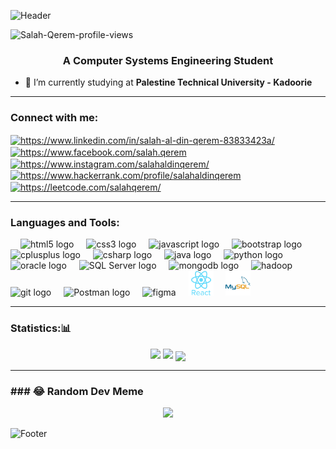 ![Header](https://capsule-render.vercel.app/api?type=waving&color=gradient&height=222&section=header&text=Hi,%20I'm%20Salah%20Al-Din%20Qerem!%20%F0%9F%91%8B&fontSize=50)
<p align="left"> <img width="180px" src="https://komarev.com/ghpvc/?username=salahqerem&color=00FFFF&style=flat-square&label=Salah%27s+profile+views" alt="Salah-Qerem-profile-views" /> </p>
<h3 align="center">A Computer Systems Engineering Student</h3>

- 🔭 I’m currently studying at **Palestine Technical University - Kadoorie**
<hr />
<h3 align="left">Connect with me:</h3>
<p align="left">
<a href="https://www.linkedin.com/in/salah-al-din-qerem-83833423a/" target="blank"><img align="center" src="https://raw.githubusercontent.com/rahuldkjain/github-profile-readme-generator/master/src/images/icons/Social/linked-in-alt.svg" alt="https://www.linkedin.com/in/salah-al-din-qerem-83833423a/" height="30" width="40" /></a>
<a href="https://www.facebook.com/salah.qerem" target="blank"><img align="center" src="https://raw.githubusercontent.com/rahuldkjain/github-profile-readme-generator/master/src/images/icons/Social/facebook.svg" alt="https://www.facebook.com/salah.qerem" height="30" width="40" /></a>
<a href="https://www.instagram.com/salahaldinqerem/" target="blank"><img align="center" src="https://raw.githubusercontent.com/rahuldkjain/github-profile-readme-generator/master/src/images/icons/Social/instagram.svg" alt="https://www.instagram.com/salahaldinqerem/" height="30" width="40" /></a>
<a href="https://www.hackerrank.com/profile/SalahAlDinQerem" target="blank"><img align="center" src="https://raw.githubusercontent.com/rahuldkjain/github-profile-readme-generator/master/src/images/icons/Social/hackerrank.svg" alt="https://www.hackerrank.com/profile/salahaldinqerem" height="30" width="40" /></a>
<a href="https://leetcode.com/salahqerem/" target="blank"><img align="center" src="https://raw.githubusercontent.com/rahuldkjain/github-profile-readme-generator/master/src/images/icons/Social/leet-code.svg" alt="https://leetcode.com/salahqerem/" height="30" width="40" /></a>
</p>
<hr />
<h3 align="left">Languages and Tools:</h3>
    <p align="left"> 
        <img width="12" />
        <img src="https://cdn.jsdelivr.net/gh/devicons/devicon/icons/html5/html5-original.svg" height="40" alt="html5 logo"  />
        <img width="12" />
        <img src="https://cdn.jsdelivr.net/gh/devicons/devicon/icons/css3/css3-original.svg" height="40" alt="css3 logo"  />
        <img width="12" />
        <img src="https://cdn.jsdelivr.net/gh/devicons/devicon/icons/javascript/javascript-original.svg" height="40" alt="javascript logo"  />
        <img width="12" />
        <img src="https://cdn.jsdelivr.net/gh/devicons/devicon/icons/bootstrap/bootstrap-original.svg" height="40" alt="bootstrap logo"/>
        <img width="12" />
        <img src="https://cdn.jsdelivr.net/gh/devicons/devicon/icons/cplusplus/cplusplus-original.svg" height="40" alt="cplusplus logo"  />
        <img width="12" />
        <img src="https://cdn.jsdelivr.net/gh/devicons/devicon/icons/csharp/csharp-original.svg" height="40" alt="csharp logo"  />
        <img width="12" />
        <img src="https://cdn.jsdelivr.net/gh/devicons/devicon/icons/java/java-original.svg" height="40" alt="java logo"  />
        <img width="12" />
        <img src="https://cdn.jsdelivr.net/gh/devicons/devicon/icons/python/python-original.svg" height="40" alt="python logo"  />
        <img width="12" />
        <img src="https://cdn.jsdelivr.net/gh/devicons/devicon/icons/oracle/oracle-original.svg" height="40" alt="oracle logo"  />
        <img width="12" />
        <img src="https://cdn.jsdelivr.net/gh/devicons/devicon/icons/microsoftsqlserver/microsoftsqlserver-plain-wordmark.svg" height="40" alt="SQL Server logo" />
        <img width="12" />
        <img src="https://cdn.jsdelivr.net/gh/devicons/devicon/icons/mongodb/mongodb-original.svg" height="40" alt="mongodb logo"  />
        <img width="12" />
        <img src="https://www.vectorlogo.zone/logos/apache_hadoop/apache_hadoop-icon.svg" alt="hadoop" width="40" height="40"/>
        <img width="12" />
        <img src="https://cdn.jsdelivr.net/gh/devicons/devicon/icons/git/git-original.svg" height="40" alt="git logo"  />
        <img width="12" />
        <img src="https://www.svgrepo.com/show/354202/postman-icon.svg" height="40" alt="Postman logo"  />
        <img width="12" />
        <img src="https://www.vectorlogo.zone/logos/figma/figma-icon.svg" alt="figma" width="40" height="40"/>
        <img width="12" />
        <img src="https://raw.githubusercontent.com/devicons/devicon/master/icons/react/react-original-wordmark.svg" alt="react" width="40" height="40"/>
        <img width="12" />
        <img src="https://raw.githubusercontent.com/devicons/devicon/master/icons/mysql/mysql-original-wordmark.svg" alt="mysql" width="40" height="40"/>
    </p>
    <hr /> 
    <h3 align="left">Statistics:📊</h3>

<p align="center">
  <img src="https://github-readme-stats.vercel.app/api?username=salahqerem&show_icons=true" />
  <img src="https://github-readme-streak-stats.herokuapp.com/?user=salahqerem" />
  <img height=200 align="center" src="https://github-readme-stats.vercel.app/api/top-langs?username=salahqerem&layout=compact&langs_count=8&card_width=320" />
</p>
<hr /> 
<h3 align="left">### 😂 Random Dev Meme</h3>
<p align="center"><img src='https://randommeme-five.vercel.app/' style="height: 400px;"/></p>

![Footer](https://capsule-render.vercel.app/api?type=waving&color=gradient&height=111&section=footer)
